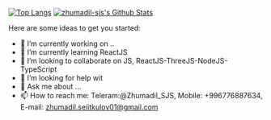 [![Top Langs](https://github-readme-stats.vercel.app/api/top-langs/?username=zhumadil-sjs&layout=compact&hide_border=true)](https://github.com/zhumadil-sjs) [<img alt="zhumadil-sjs's Github Stats" src="https://github-readme-stats.vercel.app/api?username=zhumadil-sjs&show_icons=true&hide_border=true">](https://github.com/zhumadil-sjs)

Here are some ideas to get you started:

- 🔭 I’m currently working on ..
- 🌱 I’m currently learning ReactJS
- 👯 I’m looking to collaborate on JS, ReactJS-ThreeJS-NodeJS-TypeScript
- 🤔 I’m looking for help wit
- 💬 Ask me about ...
- 📫 How to reach me: Teleram:@Zhumadil_SJS, Mobile: +996776887634, E-mail: zhumadil.seiitkulov01@gmail.com
